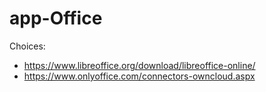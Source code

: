 # app-Office

Choices:
- https://www.libreoffice.org/download/libreoffice-online/
- https://www.onlyoffice.com/connectors-owncloud.aspx